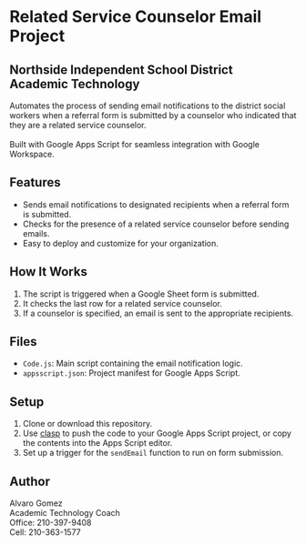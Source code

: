 # Related Service Counselor Email Project
## Northside Independent School District<br>Academic Technology
Automates the process of sending email notifications to the district social workers when a referral form is submitted by a counselor who indicated that they are a related service counselor.<br><br>Built with Google Apps Script for seamless integration with Google Workspace.

## Features
- Sends email notifications to designated recipients when a referral form is submitted.
- Checks for the presence of a related service counselor before sending emails.
- Easy to deploy and customize for your organization.

## How It Works
1. The script is triggered when a Google Sheet form is submitted.
2. It checks the last row for a related service counselor.
3. If a counselor is specified, an email is sent to the appropriate recipients.

## Files
- `Code.js`: Main script containing the email notification logic.
- `appsscript.json`: Project manifest for Google Apps Script.

## Setup
1. Clone or download this repository.
2. Use [clasp](https://github.com/google/clasp) to push the code to your Google Apps Script project, or copy the contents into the Apps Script editor.
3. Set up a trigger for the `sendEmail` function to run on form submission.

## Author
Alvaro Gomez  
Academic Technology Coach  
Office: 210-397-9408  
Cell: 210-363-1577

